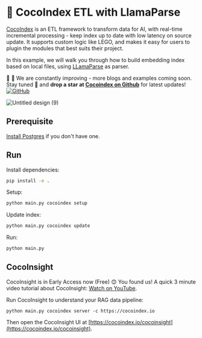# 🥥 CocoIndex ETL with LlamaParse

[CocoIndex](https://cocoindex.io) is an ETL framework to transform data for AI, with real-time incremental processing - keep index up to date with low latency on source update. It supports custom logic like LEGO, and makes it easy for users to plugin the modules that best suits their project.

In this example, we will walk you through how to build embedding index based on local files, using [LLamaParse](https://github.com/run-llama/llama_cloud_services/blob/main/parse.md) as parser.

🥥 🌴 We are constantly improving - more blogs and examples coming soon. Stay tuned 👀 and **drop a star at [Cocoindex on Github](https://github.com/cocoindex-io/cocoindex)** for latest updates!
[![GitHub](https://img.shields.io/github/stars/cocoindex-io/cocoindex?color=5B5BD6)](https://github.com/cocoindex-io/cocoindex)


![Untitled design (9)](https://github.com/user-attachments/assets/5d9d49b9-6aa4-45f1-97cf-c9d16c02f0f4)


## Prerequisite
[Install Postgres](https://cocoindex.io/docs/getting_started/installation#-install-postgres) if you don't have one.

## Run

Install dependencies:

```bash
pip install -e .
```

Setup:

```bash
python main.py cocoindex setup
```

Update index:

```bash
python main.py cocoindex update
```

Run:

```bash
python main.py
```

## CocoInsight 
CocoInsight is in Early Access now (Free) 😊 You found us! A quick 3 minute video tutorial about CocoInsight: [Watch on YouTube](https://youtu.be/ZnmyoHslBSc?si=pPLXWALztkA710r9).

Run CocoInsight to understand your RAG data pipeline:

```
python main.py cocoindex server -c https://cocoindex.io
```

Then open the CocoInsight UI at [https://cocoindex.io/cocoinsight](https://cocoindex.io/cocoinsight).
